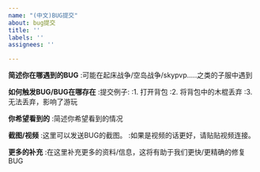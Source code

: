 ```yaml
---
name: "(中文)BUG提交"
about: bug提交
title: ''
labels: ''
assignees: ''

---
```


**简述你在哪遇到的BUG**
:可能在起床战争/空岛战争/skypvp.....之类的子服中遇到

**如何触发BUG/BUG在哪存在**
:提交例子:
:1. 打开背包
:2. 将背包中的木棍丢弃
:3. 无法丢弃，影响了游玩

**你希望看到的**
:简述你希望看到的情况

**截图/视频**
:这里可以发送BUG的截图。
:如果是视频的话更好，请贴贴视频连接。

**更多的补充**
:在这里补充更多的资料/信息，这将有助于我们更快/更精确的修复BUG
